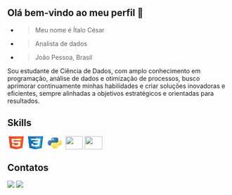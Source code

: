 ## Olá bem-vindo ao meu perfil 👋

- > Meu nome é Ítalo César
- > Analista de dados 
- > João Pessoa, Brasil

Sou estudante de Ciência de Dados, com amplo conhecimento em programação, análise de dados e otimização de processos,
busco aprimorar continuamente minhas habilidades e criar soluções inovadoras e eficientes, sempre alinhadas a objetivos estratégicos e orientadas para resultados.

## Skills
  <div style="display: inline_block">
  <img align="center" alt="Rafa-HTML" height="30" width="40" src="https://raw.githubusercontent.com/devicons/devicon/master/icons/html5/html5-original.svg">
  <img align="center" alt="Rafa-CSS" height="30" width="40" src="https://raw.githubusercontent.com/devicons/devicon/master/icons/css3/css3-original.svg">
  <img align="center" alt="Rafa-Python" height="30" width="40" src="https://raw.githubusercontent.com/devicons/devicon/master/icons/python/python-original.svg">
  <img align="center" height="30" width="40" src="https://cdn.jsdelivr.net/gh/devicons/devicon@latest/icons/azuresqldatabase/azuresqldatabase-original.svg"/>
  <img align="center" height="30" width="40" src="https://cdn.jsdelivr.net/gh/devicons/devicon@latest/icons/git/git-original.svg"/>
  </div>

## Contatos
  <div> 
  <a href="https://www.linkedin.com/in/%C3%ADtalo-c%C3%A9sar-queiroz/"><img src="https://img.shields.io/badge/-LinkedIn-%230077B5?style=for-the-badge&logo=linkedin&logoColor=white" target="_blank"></a> 
  <a href = "mailto:italocesarqueiroz07@gmail.com"><img src="https://img.shields.io/badge/-Gmail-%23333?style=for-the-badge&logo=gmail&logoColor=white" target="_blank"></a>
  </div>
